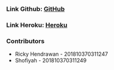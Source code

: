 ### Link Github: [GitHub](https://github.com/rickyhndrwn/cbir-norm-pneu-247-249)

### Link Heroku: [Heroku](https://cbir-norm-pneu-247-249.herokuapp.com/)

### Contributors
* Ricky Hendrawan - 201810370311247
* Shofiyah - 201810370311249
